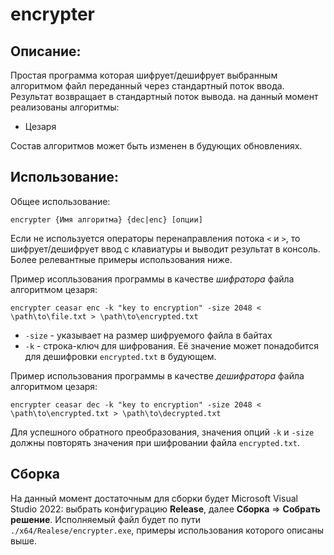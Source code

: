# encrypter
## Описание:
Простая программа которая шифрует/дешифрует выбранным алгоритмом файл переданный через стандартный поток ввода. Результат возвращает в стандартный поток вывода. на данный момент реализованы алгоритмы:

- Цезаря

Состав алгоритмов может быть изменен в будующих обновлениях.
## Использование:
Общее использование:
```
encrypter {Имя алгоритма} {dec|enc} [опции]
```
Если не используется операторы перенаправления потока `<` и `>`, то шифрует/дешифрует ввод с клавиатуры и выводит результат в консоль. Более релевантные примеры использования ниже.

Пример исопльзования программы в качестве _шифратора_ файла алгоритмом цезаря:
```
encrypter ceasar enc -k "key to encryption" -size 2048 < \path\to\file.txt > \path\to\encrypted.txt
```
- `-size` - указывает на размер шифруемого файла в байтах
- `-k` - строка-ключ для шифрования. Её значение может понадобится для дешифровки `encrypted.txt` в будующем.

Пример использования программы в качестве _дешифратора_ файла алгоритмом цезаря:
```
encrypter ceasar dec -k "key to encryption" -size 2048 < \path\to\encrypted.txt > \path\to\decrypted.txt
```
Для успешного обратного преобразования, значения опций `-k` и `-size` должны повторять значения при шифровании файла `encrypted.txt`.

## Сборка
На данный момент достаточным для сборки будет Microsoft Visual Studio 2022: выбрать конфигурацию **Release**, далее **Сборка** =>  **Собрать решение**. Исполняемый файл будет по пути `./x64/Realese/encrypter.exe`, примеры использования которого описаны выше.